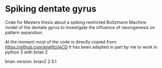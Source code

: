 # Spiking dentate gyrus
Code for Masters thesis about a spiking restricted Boltzmann Machine model of the dentate gyrus to investigate the influence of neurogenesis on pattern separation. 

At the moment most of the code is directly copied from: https://github.com/eneftci/eCD 
It has been adapted in part by me to work in python 3 with brian 2

brian version: brian2 2.5.1
